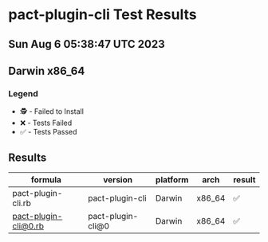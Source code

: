 # pact-plugin-cli Test Results
## Sun Aug  6 05:38:47 UTC 2023
## Darwin x86_64
### Legend
- 🕵️ - Failed to Install
- ❌ - Tests Failed
- ✅ - Tests Passed

## Results
| formula | version | platform | arch | result |
| ------- | ------- | -------- | ---- | ------ |
| pact-plugin-cli.rb | pact-plugin-cli | Darwin | x86_64 | ✅ |
| pact-plugin-cli@0.rb | pact-plugin-cli@0 | Darwin | x86_64 | ✅ |

